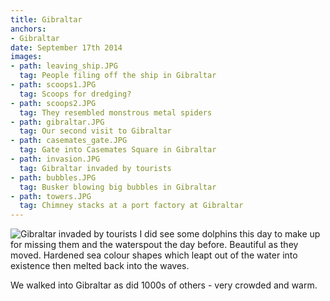 ```yaml
---
title: Gibraltar
anchors:
- Gibraltar
date: September 17th 2014
images:
- path: leaving_ship.JPG
  tag: People filing off the ship in Gibraltar
- path: scoops1.JPG
  tag: Scoops for dredging?
- path: scoops2.JPG
  tag: They resembled monstrous metal spiders
- path: gibraltar.JPG
  tag: Our second visit to Gibraltar
- path: casemates_gate.JPG
  tag: Gate into Casemates Square in Gibraltar
- path: invasion.JPG
  tag: Gibraltar invaded by tourists
- path: bubbles.JPG
  tag: Busker blowing big bubbles in Gibraltar
- path: towers.JPG
  tag: Chimney stacks at a port factory at Gibraltar
---
```

![Gibraltar invaded by tourists](invasion.JPG)
I did see some dolphins this day to make up for missing them and the
waterspout the day before.  Beautiful as they moved. Hardened sea colour shapes
which leapt out of the water into existence then melted back into the waves.

We walked into Gibraltar as did 1000s of others - very crowded and warm.
